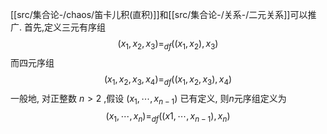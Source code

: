 
[[src/集合论-/chaos/笛卡儿积(直积)]]和[[src/集合论-/关系-/二元关系]]可以推广.
首先,定义三元有序组
$$
(x_{1},x_{2},x_{3})=_{df} ((x_{1},x_{2}),x_{3})
$$
而四元序组
$$
(x_{1},x_{2},x_{3},x_{4})=_{df} ((x_{1},x_{2},x_{3}),x_{4})
$$
一般地, 对正整数 $n>2$ ,假设 $(x_{1},\cdots,x_{n-1})$ 已有定义, 则$n$元序组定义为
$$
(x_{1},\cdots,x_n)=_{df}((x1,\cdots,x_{n-1}),x_n)
$$
